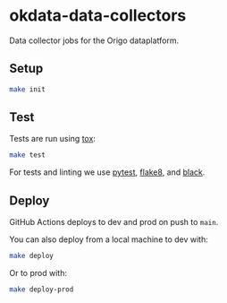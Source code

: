 # okdata-data-collectors

Data collector jobs for the Origo dataplatform.

## Setup

```sh
make init
```

## Test

Tests are run using [tox](https://pypi.org/project/tox/):

```sh
make test
```

For tests and linting we use [pytest](https://pypi.org/project/pytest/),
[flake8](https://pypi.org/project/flake8/), and
[black](https://pypi.org/project/black/).

## Deploy

GitHub Actions deploys to dev and prod on push to `main`.

You can also deploy from a local machine to dev with:

```sh
make deploy
```

Or to prod with:

```sh
make deploy-prod
```
